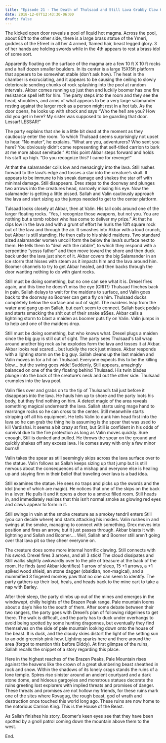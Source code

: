 ```yaml
---
title: "Episode 21 - The Death of Thulsaad and Still Lava Grabby Claw Game"
date: 2018-12-07T12:43:30-06:00
draft: false
---
```


The kicked open door reveals a pool of liquid hot magma. Across the pool, about 80ft to the other side, there is a large brass statue of the Ymeri, goddess of the Efreet in all her 4 armed, flamed hair, beast legged glory. 3 of her hands are holding swords while in the 4th appears to rest a brass idol of some sort.
 
Apparently floating on the surface of the magma are a few 10 ft X 10 ft rocks and a half dozen smaller boulders. In its center is a large 15X15ft platform that appears to be somewhat stable (don’t ask how).  The heat in the chamber is excruciating, and it appears to be causing the ceiling to slowly deteriorate sending chunks of rock splashing into the pool at random intervals. Akbar comes running up just then and luckily boomer has one fire resistance spell left for him. The party steps into the room and they see the head, shoulders, and arms of what appears to be a very large salamander resting against the larger rock as a person might rest in a hot tub. As the door opens, he looks up with shock and says “Who the he!! are you? How did you get in here? My sister was supposed to be guarding that door. Lessar! LESSAR!”
 
The party explains that she is a little bit dead at the moment as they cautiously enter the room. To which Thulsaad seems surprisingly not upset to hear. “No mater”, he explains. “What are you, adventurers? Who sent you here? You obviously didn’t come representing that self-titled carrion to bark at me more about servitude.” 
At this point Akbar steps forward and holds his staff up high. “Do you recognize this? I came for revenge!”

At that the salamander coils low and menacingly into the lava. Still rushes forward to the lava’s edge and tosses a star into the creature’s skull. It appears to be immune to his sneak damage and shakes the star off with minimal damage. Still disappears.  Drex steps to the doorway and plunges two arrows into the creatures head, narrowly missing his eye.  Now the salamander is getting a little pissed. Sallah and Valin cautiously approach the lava and start sizing up the jumps needed to get to the center platform.
  
Tulsaad looks closely at Akbar, then at Valin. His tail coils around one of the larger floating rocks. “Yes, I recognize those weapons, but not you. You are nothing but a tomb robber who has come to deliver my prize.” At that he dips low in the lava and with a grunt of effort he hurls the 10ft square rock out of the lava and through the air. It smashes into Akbar with a loud crunch, but Akbar is still standing. He then calls to his shield maidens. Two standard sized salamander women uncoil form the below the lava’s surface next to them. He tells them to “deal with the rabble”, to which they respond with a serpentine “yesss father” and then move toward the shore and then duck back under the lava just short of it. Akbar covers the big Salamander in an ice storm that hisses with steam as it impacts him and the lava around him. Boomer channels to try to get Akbar healed, and then backs through the door wanting nothing to do with giant rocks. 

Still must be doing something, but no one can see what it is. Drexel fires again, and this time he doesn’t miss the eye (CRIT!) Thulsaad flinches back in pain. Sallah delays to wait for the maidens to surface, and Valin goes back to the doorway so Boomer can get a fly on him. Thulsaad ducks completely below the surface and out of sight. The maidens leap from the water and gang up on Sallah, but can’t seem to connect. Sallah back pedals and starts smacking the sh!t out of their snake a$$es. Akbar calls a lightning storm to blast a maiden as boomer puts fly on Valin. Valin jumps in to help and one of the maidens drop.
  
Still must be doing something, but who knows what. Drexel plugs a maiden since the big guy is still out of sight.  The party sees Thulsaad's tail wrap around another big rock as he explodes form the lava and tosses it at Akbar. Akbar looks real scared… but luckily the rock just misses. Akbar responds with a lighting storm on the big guy. Sallah cleans up the last maiden and Valin moves in for a hit on Thulsaad. Everyone expects this to be the killing blow... but the swing goes wide! Suddenly, Still appears, amazingly balanced on one of the tiny floating behind Thulsaad. His twin blades plunge into the back of the creature’s neck and out the other side. Thulsaad crumples into the lava pool.
 
Valin flies over and grabs on to the tip of Thulsaad’s tail just before it disappears into the lava. He hauls him up to shore and the party loots his body, but they find nothing on him. A detect magic of the area reveals something magical underneath the lava. Sallah starts using mage hand to rearrange rocks so he can cross to the center.  Still meanwhile starts stripping off all his equipment. He tells Valin to dunk him head first into the lava so he can grab the thing he is assuming is the spear that was used to kill Vardishai.  It seems a bit crazy at first, but Still is confident in his odds of survival due to the fire protection as long as Valin moves quickly. Sure enough, Still is dunked and pulled. He throws the spear on the ground and quickly shakes off any excess lava. He comes away with only a few minor burns!!

Valin takes the spear as still seemingly skips across the lava surface over to the statue. Valin follows as Sallah keeps sizing up that jump but is still nervous about the consequences of a mishap and everyone else is healing up and staying firm in their belief that traveling over lava is a bad idea.
 
Still examines the statue. He sees no traps and picks up the swords and the idol (none of which are magic). He notices that one of the skips on the back in a lever. He pulls it and it opens a door to a smoke filled room. Still heads in, and immediately realizes that this isn’t normal smoke as glowing red eyes and claws appear to form in it.
 
Still swings in vain at the smoke creature as a smokey tendril enters Still (you can decide where) and starts attacking his insides. Valin rushes in and swings at the smoke, managing to connect with something. Drex moves into position and fires an arrow, but it just passes through. Akbar blasts it with lightning and Sallah and Boomer…. Well, Sallah and Boomer still aren’t going over that lava pit so they cheer everyone on.
 
The creature does some more internal horrific clawing. Still connects with his sword. Drexel fires 3 arrows, and all 3 stick! The cloud dissipates and Still walks slightly awkwardly over to the pile of treasure at the back of the room. He finds (and Akbar identifies) 1 arrow of sleep, 15 +1 arrows, a +1 spiked wood shield, an stone dagger (obsidian, non-magical), and a mummified 3 fingered monkey paw that no one can seem to identify. The party gathers up their loot, heals, and heads back to the mine cart to take a nap with Barley.
 
After their sleep, the party climbs up out of the mines and emerges in the windswept, chilly heights of the Brazen Peak range. Pale mountain looms about a day’s hike to the south of them.  After some debate between their two rangers, the party goes with Drexel’s plan of following ridgelines to get there. The walk is difficult, and the party has to duck under overhangs to avoid being spotted by some hunting dragonnes, but eventually they find themselves on the side of pale mountain looking down onto the house of the beast.  It is dusk, and the cloudy skies distort the light of the setting sun to an odd greenish pink hew. Lighting sparks here and there around the area (forgot to mention this before Diddy). At first glimpse of the ruins, Sallah recalls the snippet of a story regarding this place.
 
<flavor text biotches> Here in the highest reaches of the Brazen Peaks, Pale Mountain rises against the heavens like the crown of a great slumbering beast sheathed in rock and snow. Within the shadows of its lonely crags stands the ruins of a lone temple. Spires rise sinister around an ancient courtyard and a dark stone dome, and hideous gargoyles and monstrous statues decorate the ruins greeting lost explorers with implied threats and promises of danger. These threats and promises are not hollow my friends, for these ruins mark one of the sites where Rovagug, the rough beast, god of wrath and destruction once touched this world long ago. These ruins are now home to the notorious Carrion King. This is the House of the Beast.
 
As Sallah finishes his story, Boomer’s keen eyes see that they have been spotted by a gnoll patrol coming down the mountain above them to the west.
 
End. 
 


